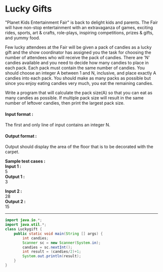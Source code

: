 # Lucky Gifts

"Planet Kids Entertainment Fair" is back to delight kids and parents. The Fair will have non-stop entertainment with an extravaganza of games, exciting rides, sports, art & crafts, role-plays, inspiring competitions, prizes & gifts, and yummy food. 

Few lucky attendees at the Fair will be given a pack of candies as a lucky gift and the show coordinator has assigned you the task for choosing the number of attendees who will receive the pack of candies. There are 'N' candies available and you need to decide how many candies to place in each pack. Each pack must contain the same number of candies. You should choose an integer A between 1 and N, inclusive, and place exactly A candies into each pack. You should make as many packs as possible but since you enjoy eating candies very much, you eat the remaining candies. 

Write a program that will calculate the pack size(A) so that you can eat as many candies as possible. If multiple pack size will result in the same number of leftover candies, then print the largest pack size.

#### Input format :
The first and only line of input contains an integer N.

#### Output format :
Output should display the area of the floor that is to be decorated with the carpet.

**Sample test cases :<br>
Input 1 :<br>**
5<br>
**Output 1 :<br>**
3

**Input 2 :<br>**
28<br>
**Output 2 :<br>**
15

--------------------------------------------------------------------------------------------------------------------------------------------------------------------

```java
import java.io.*;
import java.util.*;
class Luckygift {
	public static void main(String [] args) {
		int candies;
		Scanner sc = new Scanner(System.in);
		candies = sc.nextInt();
		int result = (candies/2)+1;
		System.out.println(result);
	}
}


```
